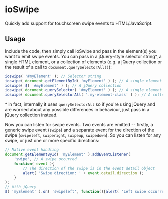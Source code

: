 # ioSwipe
Quickly add support for touchscreen swipe events to HTML/JavaScript.

## Usage

Include the code, then simply call ioSwipe and pass in the element(s) you want to emit swipe events. You can pass in a jQuery-style selector string*, a single HTML element, or a collection of elements (e.g. a jQuery collection or the result of a call to ```document.querySelectorAll()```):

```javascript
ioswipe( '#myElement' ); // Selector string
ioswipe( document.getElementById( 'myElement' ) ); // A single element
ioswipe( $( '#myElement' ) ); // A jQuery collection
ioswipe( document.querySelector( '#myElement' ) ); // A single element
ioswipe( document.querySelectorAll( '.my-element-class' ) ); // A collection of elements
```

\* in fact, internally it uses ```querySelectorAll``` so if you're using jQuery and are worried about any possible differences in behaviour, just pass in a jQuery collection instead.

Now you can listen for swipe events. Two events are emitted -- firstly, a generic swipe event (```swipe```) and a separate event for the direction of the swipe (```swipeleft```, ```swiperight```, ```swipeup```, ```swipedown```). So you can listen for any swipe, or just one or more specific directions:

```javascript
// Native event handling
document.getElementById( 'myElement' ).addEventListener(
    'swipe', // A swipe occurred
    function( event ){
        // The direction of the swipe is in the event detail object
        alert( 'Swipe direction: ' + event.detail.direction );
    }
);
// With jQuery
$( 'myElement' ).on( 'swipeleft', function(){alert( 'Left swipe occurred' )} );
```
